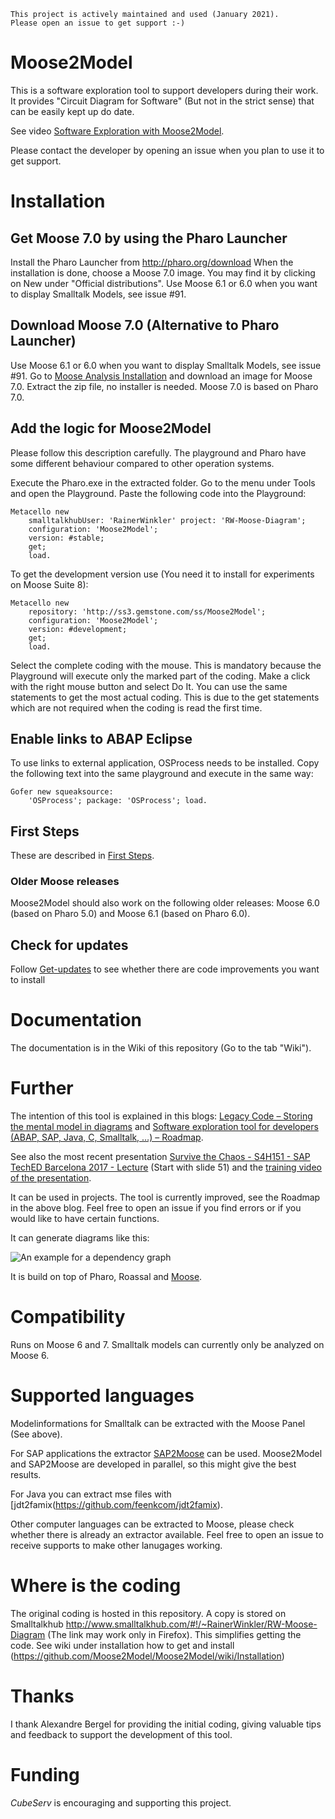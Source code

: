 <code>This project is actively maintained and used (January 2021). Please open an issue to get support :-)</code>

# Moose2Model

This is a software exploration tool to support developers during their work. It provides "Circuit Diagram for Software" (But not in the strict sense) that can be easily kept up do date. 

See video [Software Exploration with Moose2Model](https://www.youtube.com/watch?v=k8RkDwlXKmg).

Please contact the developer by opening an issue when you plan to use it to get support.

# Installation

## Get Moose 7.0 by using the Pharo Launcher

Install the Pharo Launcher from http://pharo.org/download
When the installation is done, choose a Moose 7.0 image. You may find it by clicking on New under "Official distributions".
Use Moose 6.1 or 6.0 when you want to display Smalltalk Models, see issue #91.

## Download Moose 7.0 (Alternative to Pharo Launcher)
Use Moose 6.1 or 6.0 when you want to display Smalltalk Models, see issue #91.
Go to [Moose Analysis Installation](http://www.moosetechnology.org/#install) and download an image for Moose 7.0. Extract the zip file, no installer is needed.
Moose 7.0 is based on Pharo 7.0.

## Add the logic for Moose2Model

Please follow this description carefully. The playground and Pharo have some different behaviour compared to other operation systems.

Execute the Pharo.exe in the extracted folder. Go to the menu under Tools and open the Playground. Paste the following code into the Playground:

    Metacello new
        smalltalkhubUser: 'RainerWinkler' project: 'RW-Moose-Diagram';
        configuration: 'Moose2Model';
        version: #stable;
        get;
        load.

To get the development version use (You need it to install for experiments on Moose Suite 8):

    Metacello new 
        repository: 'http://ss3.gemstone.com/ss/Moose2Model';
        configuration: 'Moose2Model';
        version: #development;
        get;
        load.

Select the complete coding with the mouse. This is mandatory because the Playground will execute only the marked part of the coding. Make a click with the right mouse button and select Do It. You can use the same statements to get the most actual coding. This is due to the get statements which are not required when the coding is read the first time.

## Enable links to ABAP Eclipse

To use links to external application, OSProcess needs to be installed. Copy the following text into the same playground and execute in the same way:

    Gofer new squeaksource: 
        'OSProcess'; package: 'OSProcess'; load.
        
## First Steps  

These are described in [First Steps](https://github.com/Moose2Model/Moose2Model/wiki/First-steps).

### Older Moose releases
Moose2Model should also work on the following older releases:
Moose 6.0 (based on Pharo 5.0) and Moose 6.1 (based on Pharo 6.0).

## Check for updates

Follow [Get-updates](https://github.com/Moose2Model/Moose2Model/wiki/Get-updates) to see whether there are code improvements you want to install

# Documentation

The documentation is in the Wiki of this repository (Go to the tab "Wiki").

# Further

The intention of this tool is explained in this blogs: [Legacy Code – Storing the mental model in diagrams](https://blogs.sap.com/2017/06/08/legacy-code-storing-the-mental-model-in-diagrams/) and [Software exploration tool for developers (ABAP, SAP, Java, C, Smalltalk, …) – Roadmap](https://blogs.sap.com/2017/07/23/software-exploration-tool-next-steps/).

See also the most recent presentation [Survive the Chaos - S4H151 - SAP TechED Barcelona 2017 - Lecture](https://www.slideshare.net/RainerWinkler/survive-the-chaos-s4h151-sap-teched-barcelona-2017-lecture-82319920) (Start with slide 51) and the [training video of the presentation](https://www.youtube.com/watch?v=f_9kkB92TCM&feature=youtu.be&t=1726).

It can be used in projects. The tool is currently improved, see the Roadmap in the above blog. Feel free to open an issue if you find errors or if you would like to have certain functions.

It can generate diagrams like this:

![An example for a dependency graph](https://github.com/RainerWinkler/Moose2Model/raw/master/ExampleDiagram.png)


It is build on top of Pharo, Roassal and [Moose](http://www.moosetechnology.org/).

# Compatibility
Runs on Moose 6 and 7. Smalltalk models can currently only be analyzed on Moose 6.

# Supported languages

Modelinformations for Smalltalk can be extracted with the Moose Panel (See above). 

For SAP applications the extractor [SAP2Moose](http://www.sap2moose.org) can be used. Moose2Model and SAP2Moose are developed in parallel, so this might give the best results.

For Java you can extract mse files with [jdt2famix(https://github.com/feenkcom/jdt2famix).

Other computer languages can be extracted to Moose, please check whether there is already an extractor available. Feel free to open an issue to receive supports to make other lanugages working.

# Where is the coding

The original coding is hosted in this repository. A copy is stored on Smalltalkhub http://www.smalltalkhub.com/#!/~RainerWinkler/RW-Moose-Diagram (The link may work only in Firefox). This simplifies getting the code. See wiki under installation how to get and install (https://github.com/Moose2Model/Moose2Model/wiki/Installation)

# Thanks

I thank Alexandre Bergel for providing the initial coding, giving valuable tips and feedback to support the development of this tool.

# Funding

*CubeServ* is encouraging and supporting this project.
